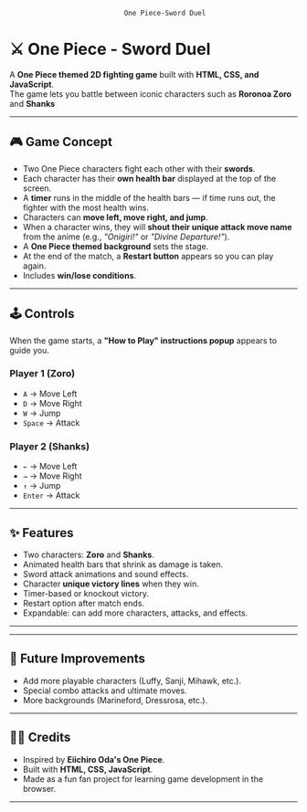                                 One Piece-Sword Duel

# ⚔️ One Piece - Sword Duel

A **One Piece themed 2D fighting game** built with **HTML, CSS, and JavaScript**.  
The game lets you battle between iconic characters such as **Roronoa Zoro** and **Shanks** 

---

## 🎮 Game Concept
- Two One Piece characters fight each other with their **swords**.  
- Each character has their **own health bar** displayed at the top of the screen.  
- A **timer** runs in the middle of the health bars — if time runs out, the fighter with the most health wins.  
- Characters can **move left, move right, and jump**.  
- When a character wins, they will **shout their unique attack move name** from the anime (e.g., *"Onigiri!"* or *"Divine Departure!"*).  
- A **One Piece themed background** sets the stage.  
- At the end of the match, a **Restart button** appears so you can play again.  
- Includes **win/lose conditions**.  

---

## 🕹️ Controls

When the game starts, a **"How to Play" instructions popup** appears to guide you.


### Player 1 (Zoro)
- `A` → Move Left  
- `D` → Move Right  
- `W` → Jump  
- `Space` → Attack  

### Player 2 (Shanks)
- `←` → Move Left  
- `→` → Move Right  
- `↑` → Jump  
- `Enter` → Attack  

---

## ✨ Features
- Two characters: **Zoro** and **Shanks**.  
- Animated health bars that shrink as damage is taken.  
- Sword attack animations and sound effects.  
- Character **unique victory lines** when they win.  
- Timer-based or knockout victory.  
- Restart option after match ends.  
- Expandable: can add more characters, attacks, and effects.  

---


---

## 🔮 Future Improvements
- Add more playable characters (Luffy, Sanji, Mihawk, etc.).  
- Special combo attacks and ultimate moves.  
- More backgrounds (Marineford, Dressrosa, etc.).  
 

---

## 🏴‍☠️ Credits
- Inspired by **Eiichiro Oda's One Piece**.  
- Built with **HTML, CSS, JavaScript**.  
- Made as a fun fan project for learning game development in the browser.  

---